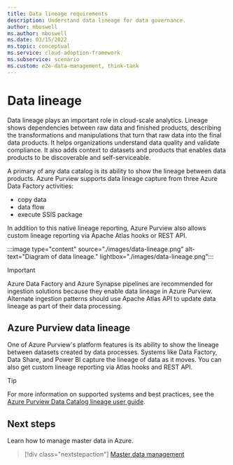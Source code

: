 ```yaml
---
title: Data lineage requirements
description: Understand data lineage for data governance.
author: mboswell
ms.author: mboswell
ms.date: 03/15/2022
ms.topic: conceptual
ms.service: cloud-adoption-framework
ms.subservice: scenario
ms.custom: e2e-data-management, think-tank
---
```


# Data lineage

Data lineage plays an important role in cloud-scale analytics. Lineage shows dependencies between raw data and finished products, describing the transformations and manipulations that turn that raw data into the final data products. It helps organizations understand data quality and validate compliance. It also adds context to datasets and products that enables data products to be discoverable and self-serviceable.

A primary of any data catalog is its ability to show the lineage between data products. Azure Purview supports data lineage capture from three Azure Data Factory activities:

* copy data
* data flow
* execute SSIS package

In addition to this native lineage reporting, Azure Purview also allows custom lineage reporting via Apache Atlas hooks or REST API.

:::image type="content" source="./images/data-lineage.png" alt-text="Diagram of data lineage." lightbox="./images/data-lineage.png":::

> [!IMPORTANT]
> Azure Data Factory and Azure Synapse pipelines are recommended for ingestion solutions because they enable data lineage in Azure Purview. Alternate ingestion patterns should use Apache Atlas API to update data lineage as part of their data processing.

## Azure Purview data lineage

One of Azure Purview's platform features is its ability to show the lineage between datasets created by data processes. Systems like Data Factory, Data Share, and Power BI capture the lineage of data as it moves. You can also get custom lineage reporting via Atlas hooks and REST API.

> [!TIP]
> For more information on supported systems and best practices, see the [Azure Purview Data Catalog lineage user guide](/azure/purview/catalog-lineage-user-guide).

## Next steps

Learn how to manage master data in Azure.

> [!div class="nextstepaction"]
> [Master data management](govern-master-data.md)
